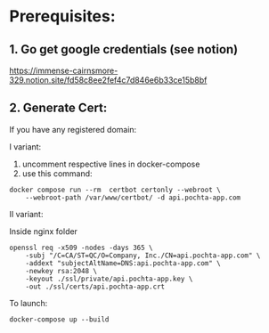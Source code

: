 # Prerequisites:

## 1. Go get google credentials (see notion)

https://immense-cairnsmore-329.notion.site/fd58c8ee2fef4c7d846e6b33ce15b8bf

## 2. Generate Cert:

If you have any registered domain:

I variant:

1. uncomment respective lines in docker-compose
2. use this command:
```
docker compose run --rm  certbot certonly --webroot \
    --webroot-path /var/www/certbot/ -d api.pochta-app.com
```

II variant:

Inside nginx folder

```
openssl req -x509 -nodes -days 365 \
    -subj "/C=CA/ST=QC/O=Company, Inc./CN=api.pochta-app.com" \
    -addext "subjectAltName=DNS:api.pochta-app.com" \
    -newkey rsa:2048 \
    -keyout ./ssl/private/api.pochta-app.key \
    -out ./ssl/certs/api.pochta-app.crt
```


To launch:
```
docker-compose up --build
```
